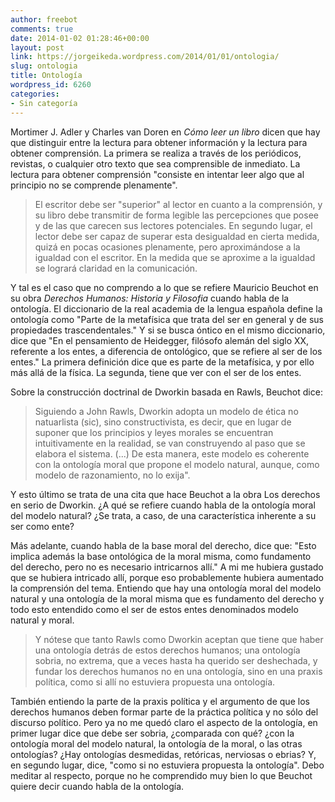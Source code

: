 ```yaml
---
author: freebot
comments: true
date: 2014-01-02 01:28:46+00:00
layout: post
link: https://jorgeikeda.wordpress.com/2014/01/01/ontologia/
slug: ontologia
title: Ontología
wordpress_id: 6260
categories:
- Sin categoría
---
```


Mortimer J. Adler y Charles van Doren en _Cómo leer un libro_ dicen que hay que distinguir entre la lectura para obtener información y la lectura para obtener comprensión. La primera se realiza a través de los periódicos, revistas, o cualquier otro texto que sea comprensible de inmediato. La lectura para obtener comprensión "consiste en intentar leer algo que al principio no se comprende plenamente". 




<blockquote>El escritor debe ser "superior" al lector en cuanto a la comprensión, y su libro debe transmitir de forma legible las percepciones que posee y de las que carecen sus lectores potenciales. En segundo lugar, el lector debe ser capaz de superar esta desigualdad en cierta medida, quizá en pocas ocasiones plenamente, pero aproximándose a la igualdad con el escritor. En la medida que se aproxime a la igualdad se logrará claridad en la comunicación.</blockquote>



Y tal es el caso que no comprendo a lo que se refiere Mauricio Beuchot en su obra _Derechos Humanos: Historia y Filosofia_ cuando habla de la ontología. El diccionario de la real academia de la lengua española define la ontología como "Parte de la metafísica que trata del ser en general y de sus propiedades trascendentales." Y si se busca óntico en el mismo diccionario, dice que "En el pensamiento de Heidegger, filósofo alemán del siglo XX, referente a los entes, a diferencia de ontológico, que se refiere al ser de los entes." La primera definición dice que es parte de la metafísica, y por ello más allá de la física. La segunda, tiene que ver con el ser de los entes. 

Sobre la construcción doctrinal de Dworkin basada en Rawls, Beuchot dice:



<blockquote>Siguiendo a John Rawls, Dworkin adopta un modelo de ética no natuarlista (sic), sino constructivista, es decir, que en lugar de suponer que los principios y leyes morales se encuentran intuitivamente en la realidad, se van construyendo al paso que se elabora el sistema. (...) De esta manera, este modelo es coherente con la ontología moral que propone el modelo natural, aunque, como modelo de razonamiento, no lo exija".</blockquote>



Y esto último se trata de una cita que hace Beuchot a la obra Los derechos en serio de Dworkin. ¿A qué se refiere cuando habla de la ontología moral del modelo natural? ¿Se trata, a caso, de una característica inherente a su ser como ente?

Más adelante, cuando habla de la base moral del derecho, dice que: "Esto implica además la base ontológica de la moral misma, como fundamento del derecho, pero no es necesario intricarnos allí." A mi me hubiera gustado que se hubiera intricado allí, porque eso probablemente hubiera aumentado la comprensión del tema. Entiendo que hay una ontología moral del modelo natural y una ontología de la moral misma que es fundamento del derecho y todo esto entendido como el ser de estos entes denominados modelo natural y moral.





<blockquote>Y nótese que tanto Rawls como Dworkin aceptan que tiene que haber una ontología detrás de estos derechos humanos; una ontología sobria, no extrema, que a veces hasta ha querido ser deshechada, y fundar los derechos humanos no en una ontología, sino en una praxis política, como si allí no estuviera propuesta una ontología.</blockquote>




También entiendo la parte de la praxis política y el argumento de que los derechos humanos deben formar parte de la práctica política y no sólo del discurso político. Pero ya no me quedó claro el aspecto de la ontología, en primer lugar dice que debe ser sobria, ¿comparada con qué? ¿con la ontología moral del modelo natural, la ontología de la moral, o las otras ontologías? ¿Hay ontologías desmedidas, retóricas, nerviosas o ebrias? Y, en segundo lugar, dice, "como si no estuviera propuesta la ontología". Debo meditar al respecto, porque no he comprendido muy bien lo que Beuchot quiere decir cuando habla de la ontología.


